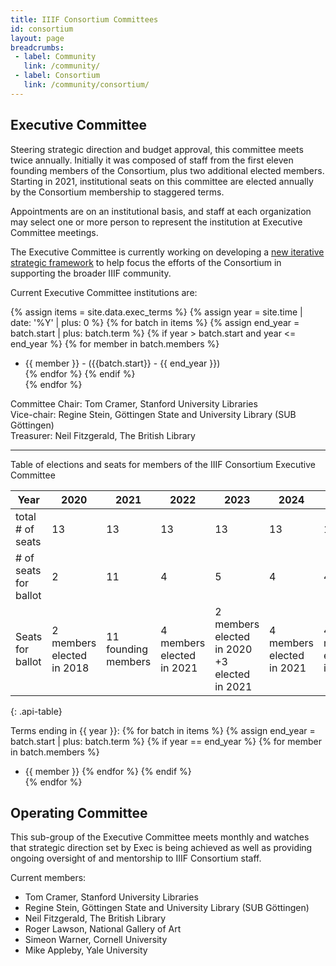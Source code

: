 ```yaml
---
title: IIIF Consortium Committees
id: consortium
layout: page
breadcrumbs:
 - label: Community
   link: /community/
 - label: Consortium
   link: /community/consortium/
---
```


## Executive Committee

Steering strategic direction and budget approval, this committee meets twice annually. Initially it was composed of staff from the first eleven founding members of the Consortium, plus two additional elected members. Starting in 2021, institutional seats on this committee are elected annually by the Consortium membership to staggered terms.

Appointments are on an institutional basis, and staff at each organization may select one or more person to represent the institution at Executive Committee meetings. 

The Executive Committee is currently working on developing a [new iterative strategic framework](https://docs.google.com/presentation/d/1JMCLToTlijx3ztiPoKigEdmS2je_fYjU0kj-pxhgaM8/edit#slide=id.g2542c596307_0_77) to help focus the efforts of the Consortium in supporting the broader IIIF community.

Current Executive Committee institutions are:

{% assign items = site.data.exec_terms  %}
{% assign year =  site.time | date: '%Y' | plus: 0 %}
{% for batch in items  %}
  {% assign end_year = batch.start | plus: batch.term %}
  {% if year > batch.start and year <= end_year %}
    {% for member in batch.members %}
- {{ member }} - ({{batch.start}} - {{ end_year }})  
    {% endfor %}
  {% endif %}  
{% endfor %}

Committee Chair: Tom Cramer, Stanford University Libraries  
Vice-chair: Regine Stein, Göttingen State and University Library (SUB Göttingen)  
Treasurer: Neil Fitzgerald, The British Library  

--- 

Table of elections and seats for members of the IIIF Consortium Executive Committee

|Year|2020|2021|2022|2023|2024|2025|
|--- |--- |--- |--- |--- |--- |--- |
|total # of seats|13|13|13|13|13|13|
|# of seats for ballot|2|11|4|5|4|4|
|Seats for ballot|2 members elected in 2018|11 founding members|4 members elected in  2021|2 members elected  in 2020 +3 elected in 2021|4 members elected in  2021|4 members elected in  2022|
{: .api-table}

Terms ending in {{ year }}:
{% for batch in items  %}
  {% assign end_year = batch.start | plus: batch.term %}
  {% if year == end_year %}
    {% for member in batch.members %}
- {{ member }}
    {% endfor %}
  {% endif %}  
{% endfor %}



## Operating Committee

This sub-group of the Executive Committee meets monthly and watches that strategic direction set by Exec is being achieved as well as providing ongoing oversight of and mentorship to IIIF Consortium staff.

Current members:

- Tom Cramer, Stanford University Libraries
- Regine Stein, Göttingen State and University Library (SUB Göttingen)
- Neil Fitzgerald, The British Library
- Roger Lawson, National Gallery of Art
- Simeon Warner, Cornell University
- Mike Appleby, Yale University
